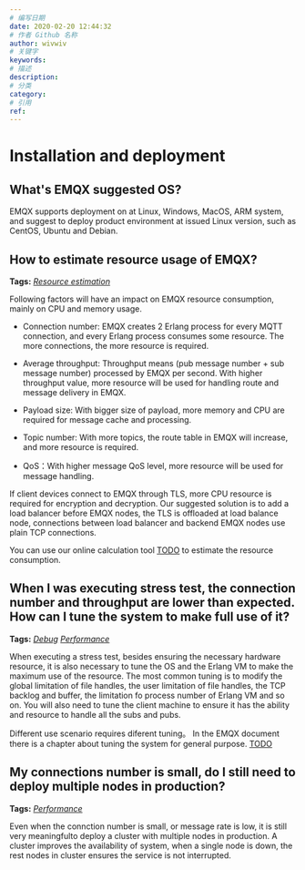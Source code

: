 ```yaml
---
# 编写日期
date: 2020-02-20 12:44:32
# 作者 Github 名称
author: wivwiv
# 关键字
keywords:
# 描述
description:
# 分类
category:
# 引用
ref:
---
```


# Installation and deployment
## What's EMQX suggested OS?


EMQX supports deployment on at Linux, Windows, MacOS, ARM system, and suggest to deploy product environment at issued Linux version, such as CentOS, Ubuntu and Debian.




## How to estimate resource usage of EMQX?

**Tags:** [*Resource estimation*](tags.md#resource-estimation)


Following factors will have an impact on EMQX resource consumption, mainly on CPU and memory usage.

- Connection number: EMQX creates 2 Erlang process for every MQTT connection, and every Erlang process consumes some resource. The more connections, the more resource is required.

- Average throughput: Throughput means (pub message number + sub message number) processed by EMQX per second. With higher throughput value, more resource will be used for handling route and message delivery in EMQX.

- Payload size: With bigger size of payload, more memory and CPU are required for message cache and processing.

- Topic number: With more topics, the route table in EMQX will increase, and more resource is required.

- QoS：With higher message QoS level, more resource will be used for message handling.

If client devices connect to EMQX through TLS, more CPU resource is required for encryption and decryption. Our suggested solution is to add a load balancer before EMQX nodes, the TLS is offloaded at load balance node, connections between load balancer and backend EMQX nodes use plain TCP connections.

You can use our online calculation tool [TODO](https://www.emqx.io) to estimate the resource consumption.




## When I was executing stress test, the connection number and throughput are lower than expected. How can I tune the system to make full use of it?

**Tags:** [*Debug*](tags.md#debug)  [*Performance*](tags.md#performance)


When executing a stress test, besides ensuring the necessary hardware resource, it is also necessary to tune the OS and the Erlang VM to make the maximum use of the resource. The most common tuning is to modify the global limitation of file handles, the user limitation of file handles, the TCP backlog and buffer, the limitation fo process number of Erlang VM and so on. You will also need to tune the client machine to ensure it has the ability and resource to handle all the subs and pubs.

Different use scenario requires diferent tuning。 In the EMQX document there is a chapter about tuning the system for general purpose. [TODO](https://www.emqx.io)




## My connections number is small, do I still need to deploy multiple nodes in production?

**Tags:** [*Performance*](tags.md#performance)


Even when the connction number is small, or message rate is low, it is still very meaningfulto deploy a cluster with multiple nodes in production. A cluster improves the availability of system, when a single node is down, the rest nodes in cluster ensures the service is not interrupted.